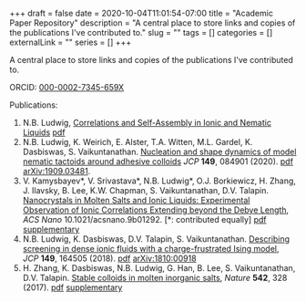+++ 
draft = false
date = 2020-10-04T11:01:54-07:00
title = "Academic Paper Repository"
description = "A central place to store links and copies of the publications I've contributed to."
slug = "" 
tags = []
categories = []
externalLink = ""
series = []
+++

A central place to store links and copies of the publications I've contributed to.

ORCID: [000-0002-7345-659X][7]

Publications:

1. N.B. Ludwig, [Correlations and Self-Assembly in Ionic and Nematic Liquids][14] [pdf][15]
1. N.B. Ludwig, K. Weirich, E. Alster, T.A. Witten, M.L. Gardel, K. Dasbiswas, S. Vaikuntanathan. [Nucleation and shape dynamics of model nematic tactoids around adhesive colloids][11] *JCP* **149**, 084901 (2020). [pdf][12] [arXiv:1909.03481][13].
1. V. Kamysbayev\*, V. Srivastava\*, N.B. Ludwig\*, O.J. Borkiewicz, H. Zhang, J. Ilavsky, B. Lee, K.W. Chapman, S. Vaikuntanathan, D.V. Talapin. [Nanocrystals in Molten Salts and Ionic Liquids: Experimental Observation of Ionic Correlations Extending beyond the Debye Length][8], *ACS Nano* 10.1021/acsnano.9b01292. \[\*: contributed equally\] [pdf][9] [supplementary][10]
1. N.B. Ludwig, K. Dasbiswas, D.V. Talapin, S. Vaikuntanathan. [Describing screening in dense ionic fluids with a charge-frustrated Ising model][6], *JCP* **149**, 164505 (2018). [pdf][4] [arXiv:1810:00918][5]
1. H. Zhang, K. Dasbiswas, N.B. Ludwig, G. Han, B. Lee, S. Vaikuntanathan, D.V. Talapin. [Stable colloids in molten inorganic salts][1], *Nature* **542**, 328 (2017). [pdf][2] [supplementary][3]

[1]:  https://www.nature.com/articles/nature21041
[2]:  ../../pdfs/2017-stableColloids.pdf
[3]:  ../../pdfs/2017-stableColloidsSI.pdf
[4]:  ../../pdfs/2018-fiPaper2.pdf
[5]:  https://arxiv.org/abs/1810.00918
[6]:  https://aip.scitation.org/doi/10.1063/1.5043410
[7]:  https://orcid.org/0000-0002-7345-659X
[8]:  https://pubs.acs.org/doi/10.1021/acsnano.9b01292
[9]:  ../../pdfs//2019-restructuring.pdf
[10]: ../../pdfs/2019-restructuringSI.pdf
[11]: https://aip.scitation.org/doi/abs/10.1063/1.5141997
[12]: ../../pdf/2020-tactoids.pdf
[13]: https://arxiv.org/abs/1909.03481
[14]: https://knowledge.uchicago.edu/record/2065?ln=en
[15]: ../../pdfs/2019-NBLudwig-dissertation.pdf
